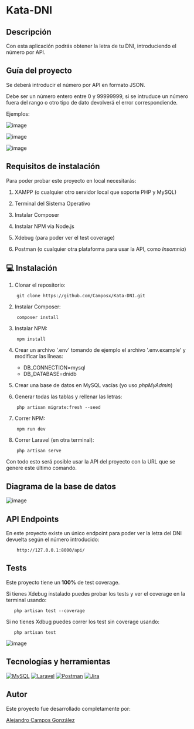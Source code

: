 # Kata-DNI

## Descripción
Con esta aplicación podrás obtener la letra de tu DNI, introduciendo el número por API.

## Guía del proyecto
Se deberá introducir el número por API en formato JSON.

Debe ser un número entero entre 0 y 99999999, si se intruduce un número fuera del rango o otro tipo de dato devolverá el error correspondiende.

Ejemplos:

![image](https://github.com/user-attachments/assets/fbd8fec7-ae34-4115-89fa-f8437e86ab78)


![image](https://github.com/user-attachments/assets/58f44d90-b5d5-4884-9ee5-4a365b7d2c32)


![image](https://github.com/user-attachments/assets/251678dd-f6da-412a-bebf-8c04ccd61499)


## Requisitos de instalación

Para poder probar este proyecto en local necesitarás:

1. XAMPP (o cualquier otro servidor local que soporte PHP y MySQL)

2. Terminal del Sistema Operativo

3. Instalar Composer

4. Instalar NPM via Node.js

5. Xdebug (para poder ver el test coverage)

6. Postman (o cualquier otra plataforma para usar la API, como *Insomnia*)

## 💻 Instalación

1. Clonar el repositorio:
```
    git clone https://github.com/Camposx/Kata-DNI.git
```

2. Instalar Composer:
```
    composer install
```

3. Instalar NPM:
```
    npm install
```

4. Crear un archivo '.env' tomando de ejemplo el archivo '.env.example' y modificar las líneas:
    - DB_CONNECTION=mysql
    - DB_DATABASE=dnidb

5. Crear una base de datos en MySQL vacías (yo uso *phpMyAdmin*)

6. Generar todas las tablas y rellenar las letras:
```
    php artisan migrate:fresh --seed
```

7. Correr NPM:
```
    npm run dev
```

8. Correr Laravel (en otra terminal):
```
    php artisan serve
```

Con todo esto será posible usar la API del proyecto con la URL que se genere este último comando.

## Diagrama de la base de datos


![image](https://github.com/user-attachments/assets/bb96946d-9f39-46cc-a031-731c3882cb63)

## API Endpoints

En este proyecto existe un único endpoint para poder ver la letra del DNI devuelta según el número introducido:

```
    http://127.0.0.1:8000/api/
```

## Tests

Este proyecto tiene un **100%** de test coverage.

Si tienes Xdebug instalado puedes probar los tests y ver el coverage en la terminal usando:
```
   php artisan test --coverage
```
Si no tienes Xdbug puedes correr los test sin coverage usando:
```
   php artisan test
```
![image](https://github.com/user-attachments/assets/a8a31b85-42db-43b3-b65c-8f61b148c290)


## Tecnologías y herramientas

<a href='https://github.com/shivamkapasia0' target="_blank"><img alt='MySQL' src='https://img.shields.io/badge/MySQL-100000?style=for-the-badge&logo=MySQL&logoColor=white&labelColor=4479A1&color=4479A1'/></a>
<a href='https://github.com/shivamkapasia0' target="_blank"><img alt='Laravel' src='https://img.shields.io/badge/Laravel-100000?style=for-the-badge&logo=Laravel&logoColor=white&labelColor=FF2D20&color=FF2D20'/></a>
<a href='https://github.com/shivamkapasia0' target="_blank"><img alt='Postman' src='https://img.shields.io/badge/Postman-100000?style=for-the-badge&logo=Postman&logoColor=white&labelColor=FF6C37&color=FF6C37'/></a>
<a href='https://github.com/shivamkapasia0' target="_blank"><img alt='Jira' src='https://img.shields.io/badge/Jira-100000?style=for-the-badge&logo=Jira&logoColor=white&labelColor=0052CC&color=0052CC'/></a>

## Autor

Este proyecto fue desarrollado completamente por:

[Alejandro Campos González](https://github.com/Camposx)
